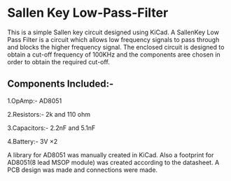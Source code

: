 # Sallen Key Low-Pass-Filter

 This is a simple Sallen key circuit designed using KiCad. A SallenKey Low Pass Filter is a circuit which allows low frequency
 signals to pass through and blocks the higher frequency signal. The enclosed circuit is designed to obtain a cut-off frequency of 100KHz and the components aree chosen in order to obtain the required cut-off.
 
## Components Included:-

  1.OpAmp:- AD8051
 
  2.Resistors:- 2k and 110 ohm
  
  3.Capacitors:- 2.2nF and 5.1nF
 
  4.Battery:- 3V ×2 
 
   A library for AD8051 was manually created in KiCad.
 Also a footprint for AD8051(8 lead MSOP module) was created according to the datasheet.
 A PCB design was made and connections were made.
